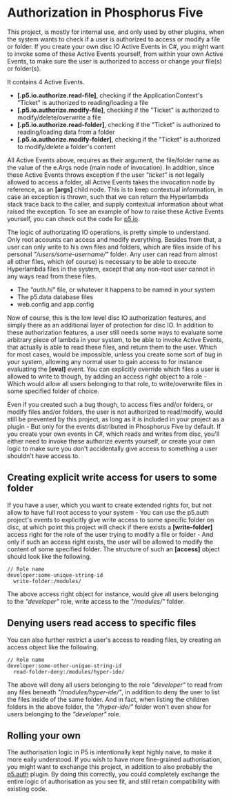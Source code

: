 Authorization in Phosphorus Five
===============

This project, is mostly for internal use, and only used by other plugins, when the system wants to check if a user is authorized
to access or modify a file or folder. If you create your own disc IO Active Events in C#, you might want to invoke some of these
Active Events yourself, from within your own Active Events, to make sure the user is authorized to access or change your file(s)
or folder(s).

It contains 4 Active Events.

* __[.p5.io.authorize.read-file]__, checking if the ApplicationContext's "Ticket" is authorized to reading/loading a file
* __[.p5.io.authorize.modify-file]__, checking if the "Ticket" is authorized to modify/delete/overwrite a file
* __[.p5.io.authorize.read-folder]__, checking if the "Ticket" is authorized to reading/loading data from a folder
* __[.p5.io.authorize.modify-folder]__, checking if the "Ticket" is authorized to modify/delete a folder's content

All Active Events above, requires as their argument, the file/folder name as the value of the e.Args node (main node of invocation). In addition, since these
Active Events throws exception if the user _"ticket"_ is not legally allowed to access a folder, all Active Events takes the invocation node by reference,
as an **[args]** child node. This is to keep contextual information, in case an exception is thrown, such that we can return the Hyperlambda stack trace
back to the caller, and supply contextual information about what raised the exception.
To see an example of how to raise these Active Events yourself, you can check out the code for [p5.io](/plugins/p5.io/).

The logic of authorizating IO operations, is pretty simple to understand. Only root accounts can access and modify everything. Besides from that, a
user can only write to his own files and folders, which are files inside of his personal _"/users/some-username/"_ folder. Any user can read from almost
all other files, which (of course) is necessary to be able to execute Hyperlambda files in the system, except that any non-root user cannot in any ways
read from these files.

* The _"auth.hl"_ file, or whatever it happens to be named in your system
* The p5.data database files
* web.config and app.config

Now of course, this is the low level disc IO authorization features, and simply there as an additional layer of protection for disc IO. In addition
to these authorization features, a user still needs some ways to evaluate some arbitrary piece of lambda in your system, to be able to invoke Active
Events, that actually is able to read these files, and return them to the user. Which for most cases, would be impossible, unless you create some sort
of bug in your system, allowing any normal user to gain access to for instance evaluating the **[eval]** event. You can explicitly override which files a user
is allowed to write to though, by adding an access right object to a role - Which would allow all users belonging to that role, to write/overwrite
files in some specified folder of choice.

Even if you created such a bug though, to access files and/or folders, or modify files and/or folders, the user is not authorized to read/modify,
would still be prevented by this project, as long as it is included in your project as a plugin - But only for the events distributed in Phosphorus Five
by default. If you create your own events in C#, which reads and writes from disc, you'll either need to invoke these authorize events yourself, or create
your own logic to make sure you don't accidentally give access to something a user shouldn't have access to.

## Creating explicit write access for users to some folder

If you have a user, which you want to create extended rights for, but not allow to have full root access to your system - You can use the p5.auth project's
events to explicitly give write access to some specific folder on disc, at which point this project will check if there exists a **[write-folder]**
access right for the role of the user trying to modify a file or folder - And only if such an access right exists, the user will be allowed to modify the
content of some specified folder. The structure of such an **[access]** object should look like the following.

```
// Role name
developer:some-unique-string-id
  write-folder:/modules/
```

The above access right object for instance, would give all users belonging to the *"developer"* role, write access to the _"/modules/"_ folder.

## Denying users read access to specific files

You can also further restrict a user's access to reading files, by creating an access object like the following.

```
// Role name
developer:some-other-unique-string-id
  read-folder-deny:/modules/hyper-ide/
```

The above will deny all users belonging to the role _"developer"_ to read from any files beneath _"/modules/hyper-ide/"_, in addition to deny the
user to list the files inside of the same folder. And in fact, when listing the children folders in the above folder, the _"/hyper-ide/"_ folder won't even show
for users belonging to the _"developer"_ role.

## Rolling your own

The authorisation logic in P5 is intentionally kept highly naive, to make it more eaily understood. If you wish to have more fine-grained authorisation,
you might want to exchange this project, in addition to also probably the [p5.auth](/plugins/extras/p5.auth) plugin. By doing this correctly, you could 
completely exchange the entire logic of authorisation as you see fit, and still retain compatibility with existing code.
